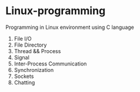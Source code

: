# Linux-programming

Programming in Linux environment using C language
1. File I/O
2. File Directory
3. Thread && Process
4. Signal
5. Inter-Process Communication
6. Synchronization
7. Sockets
8. Chatting 
